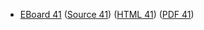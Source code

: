 * [EBoard 41](../eboards/eboard.41.html)
  ([Source 41](../eboards/eboard.41.md))
  ([HTML 41](../eboards/eboard.41.html))
  ([PDF 41](../eboards/eboard.41.pdf))
